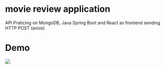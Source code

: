 # movie review application
API Praticing on MongoDB, Java Spring Boot and React as frontend sending HTTP POST (axios)

# Demo
![](https://github.com/PeterLee2314/movie-review-application/demo.gif)